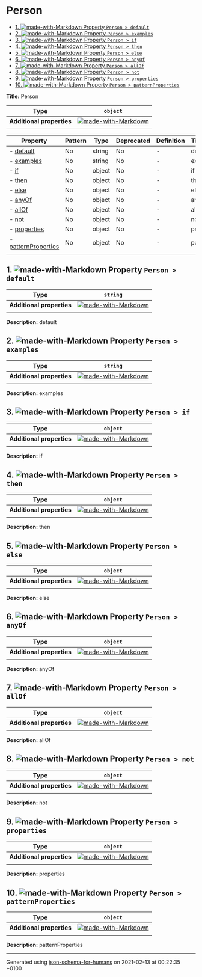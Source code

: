 # Person

- [1. ![made-with-Markdown](https://img.shields.io/badge/Optional-yellow) Property `Person > default`](#default)
- [2. ![made-with-Markdown](https://img.shields.io/badge/Optional-yellow) Property `Person > examples`](#examples)
- [3. ![made-with-Markdown](https://img.shields.io/badge/Optional-yellow) Property `Person > if`](#if)
- [4. ![made-with-Markdown](https://img.shields.io/badge/Optional-yellow) Property `Person > then`](#then)
- [5. ![made-with-Markdown](https://img.shields.io/badge/Optional-yellow) Property `Person > else`](#else)
- [6. ![made-with-Markdown](https://img.shields.io/badge/Optional-yellow) Property `Person > anyOf`](#anyOf)
- [7. ![made-with-Markdown](https://img.shields.io/badge/Optional-yellow) Property `Person > allOf`](#allOf)
- [8. ![made-with-Markdown](https://img.shields.io/badge/Optional-yellow) Property `Person > not`](#not)
- [9. ![made-with-Markdown](https://img.shields.io/badge/Optional-yellow) Property `Person > properties`](#properties)
- [10. ![made-with-Markdown](https://img.shields.io/badge/Optional-yellow) Property `Person > patternProperties`](#patternProperties)

**Title:** Person

| Type | `object` |
| ---- | --- |
| **Additional properties** |[![made-with-Markdown](https://img.shields.io/badge/Any%20type-allowed-green)](# "Additional Properties of any type are allowed.")|
|  |  |

| Property | Pattern | Type | Deprecated | Definition | Title/Description |
| -------- | ------- | ---- | ---------- | ---------- | ----------------- |
|-  [default](#default)|No|string|No| -|default|
|-  [examples](#examples)|No|string|No| -|examples|
|-  [if](#if)|No|object|No| -|if|
|-  [then](#then)|No|object|No| -|then|
|-  [else](#else)|No|object|No| -|else|
|-  [anyOf](#anyOf)|No|object|No| -|anyOf|
|-  [allOf](#allOf)|No|object|No| -|allOf|
|-  [not](#not)|No|object|No| -|not|
|-  [properties](#properties)|No|object|No| -|properties|
|-  [patternProperties](#patternProperties)|No|object|No| -|patternProperties|
|  |  |  |  |  |

## <a name="default"></a>1. ![made-with-Markdown](https://img.shields.io/badge/Optional-yellow) Property `Person > default`

| Type | `string` |
| ---- | --- |
| **Additional properties** |[![made-with-Markdown](https://img.shields.io/badge/Any%20type-allowed-green)](# "Additional Properties of any type are allowed.")|
|  |  |

**Description:** default

## <a name="examples"></a>2. ![made-with-Markdown](https://img.shields.io/badge/Optional-yellow) Property `Person > examples`

| Type | `string` |
| ---- | --- |
| **Additional properties** |[![made-with-Markdown](https://img.shields.io/badge/Any%20type-allowed-green)](# "Additional Properties of any type are allowed.")|
|  |  |

**Description:** examples

## <a name="if"></a>3. ![made-with-Markdown](https://img.shields.io/badge/Optional-yellow) Property `Person > if`

| Type | `object` |
| ---- | --- |
| **Additional properties** |[![made-with-Markdown](https://img.shields.io/badge/Any%20type-allowed-green)](# "Additional Properties of any type are allowed.")|
|  |  |

**Description:** if

## <a name="then"></a>4. ![made-with-Markdown](https://img.shields.io/badge/Optional-yellow) Property `Person > then`

| Type | `object` |
| ---- | --- |
| **Additional properties** |[![made-with-Markdown](https://img.shields.io/badge/Any%20type-allowed-green)](# "Additional Properties of any type are allowed.")|
|  |  |

**Description:** then

## <a name="else"></a>5. ![made-with-Markdown](https://img.shields.io/badge/Optional-yellow) Property `Person > else`

| Type | `object` |
| ---- | --- |
| **Additional properties** |[![made-with-Markdown](https://img.shields.io/badge/Any%20type-allowed-green)](# "Additional Properties of any type are allowed.")|
|  |  |

**Description:** else

## <a name="anyOf"></a>6. ![made-with-Markdown](https://img.shields.io/badge/Optional-yellow) Property `Person > anyOf`

| Type | `object` |
| ---- | --- |
| **Additional properties** |[![made-with-Markdown](https://img.shields.io/badge/Any%20type-allowed-green)](# "Additional Properties of any type are allowed.")|
|  |  |

**Description:** anyOf

## <a name="allOf"></a>7. ![made-with-Markdown](https://img.shields.io/badge/Optional-yellow) Property `Person > allOf`

| Type | `object` |
| ---- | --- |
| **Additional properties** |[![made-with-Markdown](https://img.shields.io/badge/Any%20type-allowed-green)](# "Additional Properties of any type are allowed.")|
|  |  |

**Description:** allOf

## <a name="not"></a>8. ![made-with-Markdown](https://img.shields.io/badge/Optional-yellow) Property `Person > not`

| Type | `object` |
| ---- | --- |
| **Additional properties** |[![made-with-Markdown](https://img.shields.io/badge/Any%20type-allowed-green)](# "Additional Properties of any type are allowed.")|
|  |  |

**Description:** not

## <a name="properties"></a>9. ![made-with-Markdown](https://img.shields.io/badge/Optional-yellow) Property `Person > properties`

| Type | `object` |
| ---- | --- |
| **Additional properties** |[![made-with-Markdown](https://img.shields.io/badge/Any%20type-allowed-green)](# "Additional Properties of any type are allowed.")|
|  |  |

**Description:** properties

## <a name="patternProperties"></a>10. ![made-with-Markdown](https://img.shields.io/badge/Optional-yellow) Property `Person > patternProperties`

| Type | `object` |
| ---- | --- |
| **Additional properties** |[![made-with-Markdown](https://img.shields.io/badge/Any%20type-allowed-green)](# "Additional Properties of any type are allowed.")|
|  |  |

**Description:** patternProperties

----------------------------------------------------------------------------------------------------------------------------
Generated using [json-schema-for-humans](https://github.com/coveooss/json-schema-for-humans) on 2021-02-13 at 00:22:35 +0100